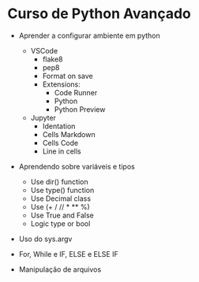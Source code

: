 # Curso de Python Avançado

- Aprender a configurar ambiente em python
    - VSCode
        - flake8
        - pep8
        - Format on save
        - Extensions:
            - Code Runner
            - Python
            - Python Preview
    - Jupyter
        - Identation
        - Cells Markdown
        - Cells Code
        - Line in cells
- Aprendendo sobre variáveis e tipos
    - Use dir() function
    - Use type() function
    - Use Decimal class
    - Use (+ / // * ** %)
    - Use True and False
    - Logic type or bool

- Uso do sys.argv
- For, While e IF, ELSE e ELSE IF
- Manipulação de arquivos
